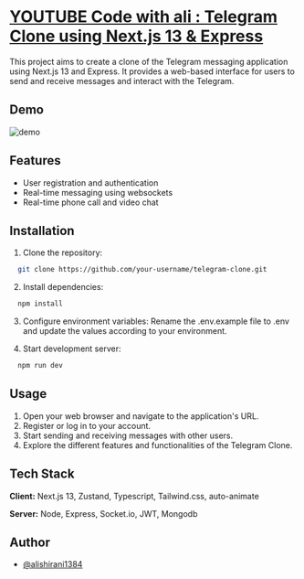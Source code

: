 
# [YOUTUBE Code with ali : Telegram Clone using Next.js 13 & Express](https://www.youtube.com/@YTCodewithAli)

This project aims to create a clone of the Telegram messaging application using Next.js 13 and Express. It provides a web-based interface for users to send and receive messages and interact with the Telegram.


## Demo

![demo](https://github.com/alishirani1384/chatgram/blob/main/demo.gif)

## Features

- User registration and authentication
- Real-time messaging using websockets
- Real-time phone call and video chat


## Installation

1. Clone the repository:

```bash
  git clone https://github.com/your-username/telegram-clone.git
```
2. Install dependencies:

```bash
  npm install
```

3. Configure environment variables: Rename the .env.example file to .env and update the values according to your environment.

2. Start development server:

```bash
  npm run dev
```


    
## Usage

1. Open your web browser and navigate to the application's URL.
2. Register or log in to your account.
3. Start sending and receiving messages with other users.
4. Explore the different features and functionalities of the Telegram Clone.


## Tech Stack

**Client:** Next.js 13, Zustand, Typescript, Tailwind.css, auto-animate 

**Server:** Node, Express, Socket.io, JWT, Mongodb


## Author

- [@alishirani1384](https://www.github.com/alishirani1384)


